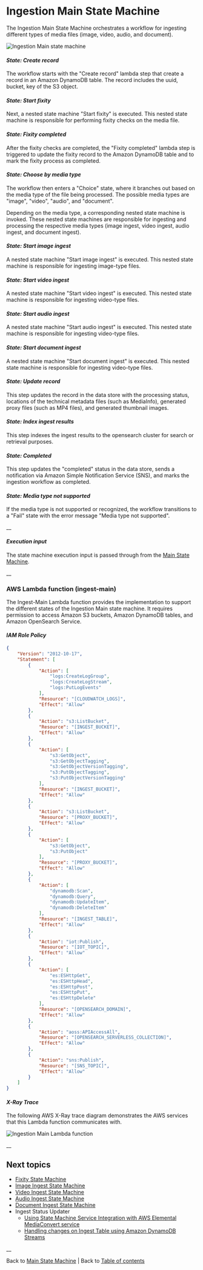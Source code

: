 # Ingestion Main State Machine

The Ingestion Main State Machine orchestrates a workflow for ingesting different types of media files (image, video, audio, and document).

![Ingestion Main state machine](../../../../deployment/tutorials/images/ingest-main-state-machine.png)

#### _State: Create record_

The workflow starts with the "Create record" lambda step that create a record in an Amazon DynamoDB table. The record includes the uuid, bucket, key of the S3 object.

#### _State: Start fixity_

Next, a nested state machine "Start fixity" is executed. This nested state machine is responsible for performing fixity checks on the media file.

#### _State: Fixity completed_

After the fixity checks are completed, the "Fixity completed" lambda step is triggered to update the fixity record to the Amazon DynamoDB table and to mark the fixity process as completed.

#### _State: Choose by media type_

The workflow then enters a "Choice" state, where it branches out based on the media type of the file being processed. The possible media types are "image", "video", "audio", and "document".

Depending on the media type, a corresponding nested state machine is invoked. These nested state machines are responsible for ingesting and processing the respective media types (image ingest, video ingest, audio ingest, and document ingest).

#### _State: Start image ingest_

A nested state machine "Start image ingest" is executed. This nested state machine is responsible for ingesting image-type files.

#### _State: Start video ingest_

A nested state machine "Start video ingest" is executed. This nested state machine is responsible for ingesting video-type files.

#### _State: Start audio ingest_

A nested state machine "Start audio ingest" is executed. This nested state machine is responsible for ingesting video-type files.

#### _State: Start document ingest_

A nested state machine "Start document ingest" is executed. This nested state machine is responsible for ingesting video-type files.

#### _State: Update record_

This step updates the record in the data store with the processing status, locations of the technical metadata files (such as MediaInfo), generated proxy files (such as MP4 files), and generated thumbnail images.

#### _State: Index ingest results_

This step indexes the ingest results to the opensearch cluster for search or retrieval purposes.

#### _State: Completed_

This step updates the "completed" status in the data store, sends a notification via Amazon Simple Notification Service (SNS), and marks the ingestion workflow as completed.

#### _State: Media type not supported_

If the media type is not supported or recognized, the workflow transitions to a "Fail" state with the error message "Media type not supported".

__

#### _Execution input_

The state machine execution input is passed through from the [Main State Machine](../../README.md#execution-input).

__

### AWS Lambda function (ingest-main)

The Ingest-Main Lambda function provides the implementation to support the different states of the Ingestion Main state machine. It requires permission to access Amazon S3 buckets, Amazon DynamoDB tables, and Amazon OpenSearch Service.

#### _IAM Role Policy_

```json
{
	"Version": "2012-10-17",
	"Statement": [
		{
			"Action": [
				"logs:CreateLogGroup",
				"logs:CreateLogStream",
				"logs:PutLogEvents"
			],
			"Resource": "[CLOUDWATCH_LOGS]",
			"Effect": "Allow"
		},
		{
			"Action": "s3:ListBucket",
			"Resource": "[INGEST_BUCKET]",
			"Effect": "Allow"
		},
		{
			"Action": [
				"s3:GetObject",
				"s3:GetObjectTagging",
				"s3:GetObjectVersionTagging",
				"s3:PutObjectTagging",
				"s3:PutObjectVersionTagging"
			],
			"Resource": "[INGEST_BUCKET]",
			"Effect": "Allow"
		},
		{
			"Action": "s3:ListBucket",
			"Resource": "[PROXY_BUCKET]",
			"Effect": "Allow"
		},
		{
			"Action": [
				"s3:GetObject",
				"s3:PutObject"
			],
			"Resource": "[PROXY_BUCKET]",
			"Effect": "Allow"
		},
		{
			"Action": [
				"dynamodb:Scan",
				"dynamodb:Query",
				"dynamodb:UpdateItem",
				"dynamodb:DeleteItem"
			],
			"Resource": "[INGEST_TABLE]",
			"Effect": "Allow"
		},
		{
			"Action": "iot:Publish",
			"Resource": "[IOT_TOPIC]",
			"Effect": "Allow"
		},
		{
			"Action": [
				"es:ESHttpGet",
				"es:ESHttpHead",
				"es:ESHttpPost",
				"es:ESHttpPut",
				"es:ESHttpDelete"
			],
			"Resource": "[OPENSEARCH_DOMAIN]",
			"Effect": "Allow"
		},
		{
			"Action": "aoss:APIAccessAll",
			"Resource": "[OPENSEARCH_SERVERLESS_COLLECTION]",
			"Effect": "Allow"
		},
		{
			"Action": "sns:Publish",
			"Resource": "[SNS_TOPIC]",
			"Effect": "Allow"
		}
	]
}

```

#### _X-Ray Trace_

The following AWS X-Ray trace diagram demonstrates the AWS services that this Lambda function communicates with.

![Ingestion Main Lambda function](../../../../deployment/tutorials/images/ingest-main-lambda.png)

__

## Next topics

- [Fixity State Machine](../fixity/README.md)
- [Image Ingest State Machine](../image/README.md)
- [Video Ingest State Machine](../video/README.md)
- [Audio Ingest State Machine](../audio/README.md)
- [Document Ingest State Machine](../document/README.md)
- Ingest Status Updater
    - [Using State Machine Service Integration with AWS Elemental MediaConvert service](../automation/README.md#state-machine-service-integration)
    - [Handling changes on Ingest Table using Amazon DynamoDB Streams](../automation/README.md#handling-changes-on-ingest-table)


__

Back to [Main State Machine](../../README.md) | Back to [Table of contents](../../../../README.md#table-of-contents)


